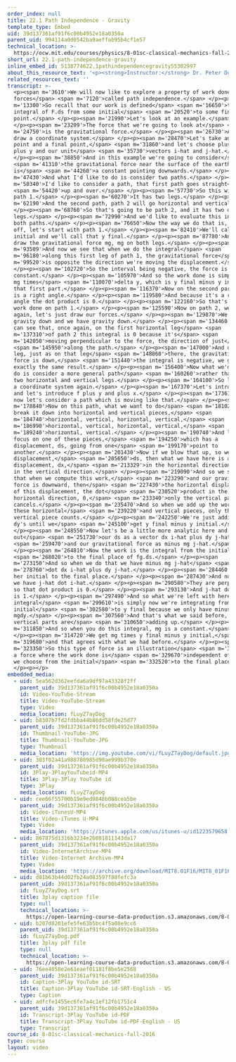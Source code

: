 ```yaml
---
order_index: null
title: 22.1 Path Independence - Gravity
template_type: Embed
uid: 39d137361af91f6c00b4952e18a0350a
parent_uid: 994114a0d0542ba9aeffab95b4cf1e57
technical_location: >-
  https://ocw.mit.edu/courses/physics/8-01sc-classical-mechanics-fall-2016/week-7-kinetic-energy-and-work/22.1-path-independence-gravity/22.1-path-independence-gravity
short_url: 22.1-path-independence-gravity
inline_embed_id: 5138774622.1pathindependencegravity55302997
about_this_resource_text: '<p><strong>Instructor:</strong> Dr. Peter Dourmashkin</p>'
related_resources_text: ''
transcript: >-
  <p><span m='3610'>We will now like to explore a property of work done by
  forces</span> <span m='7120'>called path independence.</span> </p><p><span
  m='13300'>So recall that our work is defined</span> <span m='16650'>to be an
  integral of F.ds from some initial</span> <span m='20520'>to some final
  point.</span> </p><p><span m='21990'>Let's look at an example.</span>
  </p><p><span m='23209'>The force that we're going to look at</span> <span
  m='24750'>is the gravitational force.</span> </p><p><span m='26730'>And let's
  draw a coordinate system.</span> </p><p><span m='28470'>Let's take an initial
  point and a final point,</span> <span m='31860'>and let's choose plus x and
  plus y and our unit</span> <span m='35730'>vectors i-hat and j-hat.</span>
  </p><p><span m='38850'>And in this example we're going to consider</span>
  <span m='41310'>the gravitational force near the surface of the earth, which
  is</span> <span m='44260'>a constant pointing downwards.</span> </p><p><span
  m='47430'>And what I'd like to do is consider two paths.</span> </p><p><span
  m='50340'>I'd like to consider a path, that first path goes straight</span>
  <span m='54420'>up and over.</span> </p><p><span m='57730'>So this will be
  path 1.</span> </p><p><span m='60270'>It has two legs.</span> </p><p><span
  m='62190'>And the second path, path 2 will go horizontal and vertical.</span>
  </p><p><span m='68760'>So that's going to be path 2, and it has two different
  legs.</span> </p><p><span m='72990'>And we'd like to evaluate this integral on
  both paths.</span> </p><p><span m='76650'>Now the way we do that is, first
  off, let's start with path 1.</span> </p><p><span m='82410'>We'll call this y
  initial and we'll call that y final.</span> </p><p><span m='87780'>And we'll
  draw the gravitational force mg, mg on both legs.</span> </p><p><span
  m='93509'>And now we see that when we do the integral</span> <span
  m='96180'>along this first leg of path 1, the gravitational force</span> <span
  m='99520'>is opposite the direction we're moving the displacement.</span>
  </p><p><span m='102720'>So the interval being negative, the force is
  constant.</span> </p><p><span m='105970'>And so the work done is simply minus
  mg times</span> <span m='110070'>delta y, which is y final minus y initial on
  that first part.</span> </p><p><span m='116370'>Now on the second part, this
  is a right angle.</span> </p><p><span m='119580'>And because it's a right
  angle the dot product is 0.</span> </p><p><span m='122160'>So that's the total
  work done on path 1.</span> </p><p><span m='125590'>Now on path 2, we'll
  again, let's just draw our forces.</span> </p><p><span m='129870'>We have
  gravity down and we have gravity down.</span> </p><p><span m='134460'>And we
  can see that, once again, on the first horizontal leg</span> <span
  m='137310'>of path 2 this integral is 0 because it's</span> <span
  m='142050'>moving perpendicular to the force, the direction of just</span>
  <span m='145950'>along the path.</span> </p><p><span m='147000'>And on this
  leg, just as on that leg</span> <span m='148860'>there, the gravitational
  force is down,</span> <span m='151440'>the integral is negative, we get
  exactly the same result.</span> </p><p><span m='156400'>Now what we'd like to
  do is consider a more general path</span> <span m='160260'>rather than these
  two horizontal and vertical legs.</span> </p><p><span m='164100'>So let's draw
  a coordinate system again.</span> </p><p><span m='167370'>Let's introduce i,
  and let's introduce f plus y and plus x.</span> </p><p><span m='173610'>And
  now let's consider a path which is moving like that.</span> </p><p><span
  m='178840'>Now on this path, what we want to do</span> <span m='181020'>is
  break it down into horizontal and vertical pieces,</span> <span
  m='184740'>horizontal, vertical, horizontal, vertical,</span> <span
  m='186990'>horizontal, vertical, horizontal, vertical,</span> <span
  m='189240'>horizontal, vertical.</span> </p><p><span m='190740'>And let's
  focus on one of these pieces,</span> <span m='194250'>which has a
  displacement, ds, going from one</span> <span m='199170'>point to
  another.</span> </p><p><span m='201430'>Now if we blow that up, so we have our
  displacement,</span> <span m='205650'>ds, then what we have here is a
  displacement, dx,</span> <span m='213329'>in the horizontal direction and dy
  in the vertical direction.</span> </p><p><span m='219090'>And so we see again
  that when we compute this work,</span> <span m='223290'>and our gravitational
  force is downward, then</span> <span m='227430'>the horizontal display-- part
  of this displacement, the dot</span> <span m='230520'>product in the
  horizontal direction, 0,</span> <span m='233340'>only the vertical part
  cancels.</span> </p><p><span m='235470'>And so when we add up the work along
  these horizontal</span> <span m='239220'>and vertical pieces, only the
  vertical piece counts.</span> </p><p><span m='242250'>We're just adding up the
  dy's until we</span> <span m='245100'>get y final minus y initial.</span>
  </p><p><span m='248550'>Now let's be a little more analytic here and write
  out</span> <span m='251730'>our ds as a vector dx i-hat plus dy j-hat</span>
  <span m='259470'>and our gravitational force as minus mg j-hat.</span>
  </p><p><span m='264810'>Now the work is the integral from the initial</span>
  <span m='268020'>to the final place of fg.ds.</span> </p><p><span
  m='273150'>And so when we do that we have minus mg j-hat</span> <span
  m='278760'>dot dx i-hat plus dy j-hat.</span> </p><p><span m='284460'>And from
  her initial to the final place.</span> </p><p><span m='287430'>And notice that
  we have j-hat dot i-hat.</span> </p><p><span m='290580'>They are perpendicular
  so that dot product is 0.</span> </p><p><span m='293130'>And j-hat dot j-hat
  is 1.</span> </p><p><span m='297490'>And so what we're left with here in the
  integral</span> <span m='299610'>is simply now we're integrating from y
  initial</span> <span m='302580'>to y final because we only have minus
  mgdy.</span> </p><p><span m='307560'>And that's what we said before, only the
  vertical parts are</span> <span m='310650'>adding up.</span> </p><p><span
  m='311850'>And so when you do this integral, mg is a constant.</span>
  </p><p><span m='314720'>We get mg times y final minus y initial,</span> <span
  m='319680'>and that agrees with what we had before.</span> </p><p><span
  m='323350'>So this type of force is an illustration</span> <span m='326820'>of
  a force where the work done is</span> <span m='329670'>independent of the path
  we choose from the initial</span> <span m='332520'>to the final place.</span>
  </p><p></p>
embedded_media:
  - uid: 5ea562d362eefda6a9df97a43328f2ff
    parent_uid: 39d137361af91f6c00b4952e18a0350a
    id: Video-YouTube-Stream
    title: Video-YouTube-Stream
    type: Video
    media_location: fLuyZ7ayDog
  - uid: b8307b7fd2fdbba44b86dd58fde25d77
    parent_uid: 39d137361af91f6c00b4952e18a0350a
    id: Thumbnail-YouTube-JPG
    title: Thumbnail-YouTube-JPG
    type: Thumbnail
    media_location: 'https://img.youtube.com/vi/fLuyZ7ayDog/default.jpg'
  - uid: 303f02a41a988780985d90ae999b370e
    parent_uid: 39d137361af91f6c00b4952e18a0350a
    id: 3Play-3PlayYouTubeid-MP4
    title: 3Play-3Play YouTube id
    type: 3Play
    media_location: fLuyZ7ayDog
  - uid: cee66f55700b19e9ed9848b088cea5be
    parent_uid: 39d137361af91f6c00b4952e18a0350a
    id: Video-iTunesU-MP4
    title: Video-iTunes U-MP4
    type: Video
    media_location: 'https://itunes.apple.com/us/itunes-u/id1223579658'
  - uid: 867875d1316b3234e26081811143da17
    parent_uid: 39d137361af91f6c00b4952e18a0350a
    id: Video-InternetArchive-MP4
    title: Video-Internet Archive-MP4
    type: Video
    media_location: 'https://archive.org/download/MIT8.01F16/MIT8_01F16_L22v01_360p.mp4'
  - uid: d81b63b44d02fb24a083597f88fefc3a
    parent_uid: 39d137361af91f6c00b4952e18a0350a
    id: fLuyZ7ayDog.srt
    title: 3play caption file
    type: null
    technical_location: >-
      https://open-learning-course-data-production.s3.amazonaws.com/8-01sc-classical-mechanics-fall-2016/d81b63b44d02fb24a083597f88fefc3a_fLuyZ7ayDog.srt
  - uid: b207d0201efe5fe63b5bc4f5a08e9cc6
    parent_uid: 39d137361af91f6c00b4952e18a0350a
    id: fLuyZ7ayDog.pdf
    title: 3play pdf file
    type: null
    technical_location: >-
      https://open-learning-course-data-production.s3.amazonaws.com/8-01sc-classical-mechanics-fall-2016/b207d0201efe5fe63b5bc4f5a08e9cc6_fLuyZ7ayDog.pdf
  - uid: 76ee4058e2e61eaef01181f8be5e2568
    parent_uid: 39d137361af91f6c00b4952e18a0350a
    id: Caption-3Play YouTube id-SRT
    title: Caption-3Play YouTube id-SRT-English - US
    type: Caption
  - uid: adfcfe1455ec6fe7a4c1ef12fb1751c4
    parent_uid: 39d137361af91f6c00b4952e18a0350a
    id: Transcript-3Play YouTube id-PDF
    title: Transcript-3Play YouTube id-PDF-English - US
    type: Transcript
course_id: 8-01sc-classical-mechanics-fall-2016
type: course
layout: video
---
```

